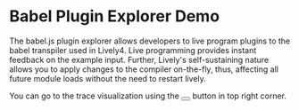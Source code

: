 # Babel Plugin Explorer Demo

The babel.js plugin explorer allows developers to live program plugins to the babel transpiler used in Lively4.
Live programming provides instant feedback on the example input.
Further, Lively's self-sustaining nature allows you to apply changes to the compiler on-the-fly, thus, affecting all future module loads without the need to restart lively.

<script>
<button click={async evt => {
    const explorer = await lively.openComponentInWindow('lively-plugin-explorer', undefined, lively.pt(1000, 800))
                explorer.livelyExample();
  }}>Start Babel Plugin Explorer</button>;
</script>

You can go to the trace visualization using the <button><i class='fa fa-search'></i></button> button in top right corner.